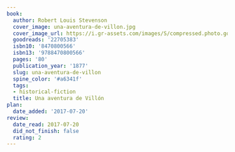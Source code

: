 ```yaml
---
book:
  author: Robert Louis Stevenson
  cover_image: una-aventura-de-villon.jpg
  cover_image_url: https://i.gr-assets.com/images/S/compressed.photo.goodreads.com/books/1405019362l/22705383._SY160_.jpg
  goodreads: '22705383'
  isbn10: '8470800566'
  isbn13: '9788470800566'
  pages: '80'
  publication_year: '1877'
  slug: una-aventura-de-villon
  spine_color: '#a6341f'
  tags:
  - historical-fiction
  title: Una aventura de Villón
plan:
  date_added: '2017-07-20'
review:
  date_read: 2017-07-20
  did_not_finish: false
  rating: 2
---
```

